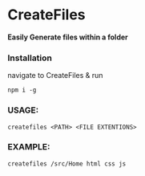 # CreateFiles

**Easily Generate files within a folder**

### Installation
navigate to CreateFiles & run
```
npm i -g
```
### USAGE:
```
createfiles <PATH> <FILE EXTENTIONS>       

```

### EXAMPLE:
```
createfiles /src/Home html css js
```